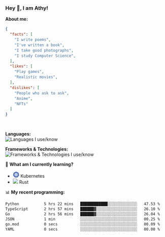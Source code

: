 ### Hey 👋, I am Athy!<br>

**About me:**


```json
{
  "facts": [
    "I write poems",
    "I've written a book",
    "I take good photographs",
    "I study Computer Science",
  ],
  "likes": [
    "Play games",
    "Realistic movies",
  ],
  "dislikes": [
    "People who ask to ask",
    "Anime",
    "NFTs"
  ]
}
```
<br>


**Languages:**<br>
![Languages I use/know](https://skillicons.dev/icons?i=py,js,html,go,lua,java)

**Frameworks & Technologies:**<br />
![Frameworks & Technologies I use/know](https://skillicons.dev/icons?i=nodejs,nextjs,ts,react,express,docker,kubernetes,mysql,postgresql,mongodb,git,github,tailwind,prisma)

📙 **What am I currently learning?**

- <img height="20" src="https://github.com/devicons/devicon/blob/master/icons/kubernetes/kubernetes-plain.svg" />  Kubernetes
- <img height="20" src="https://cdn.jsdelivr.net/gh/devicons/devicon/icons/rust/rust-plain.svg" /> Rust

📊 **My recent programming:**

<!--START_SECTION:waka-->

```text
Python           5 hrs 22 mins   ████████████░░░░░░░░░░░░░   47.53 %
TypeScript       2 hrs 57 mins   ██████▓░░░░░░░░░░░░░░░░░░   26.10 %
Go               2 hrs 56 mins   ██████▓░░░░░░░░░░░░░░░░░░   26.04 %
JSON             1 min           ░░░░░░░░░░░░░░░░░░░░░░░░░   00.25 %
go.mod           0 secs          ░░░░░░░░░░░░░░░░░░░░░░░░░   00.09 %
YAML             0 secs          ░░░░░░░░░░░░░░░░░░░░░░░░░   00.00 %
```

<!--END_SECTION:waka-->
